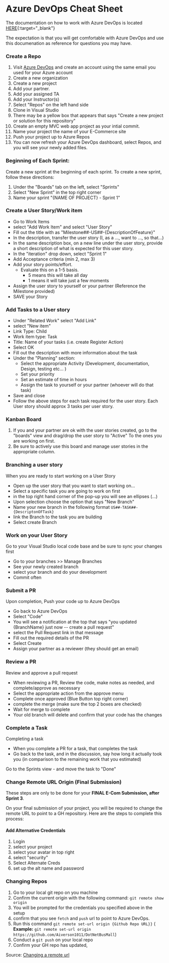 # Azure DevOps Cheat Sheet

The documentation on how to work with Azure DevOps is located [HERE](https://docs.microsoft.com/en-us/vsts/git/share-your-code-in-git-vs-2017?view=vsts){:target="_blank"}

The expectation is that you will get comfortable with Azure DevOps and use this documenation as reference for questions you may have.

### Create a Repo
1. Visit [Azure DevOps](https://visualstudio.microsoft.com/team-services/) and create an account using the same email you used for your Azure account
2. Create a new organization
3. Create a new project
4. Add your partner.
5. Add your assigned TA
6. Add your Instructor(s)
7. Select "Repos" on the left hand side
8. Clone in Visual Studio
9. There may be a yellow box that appears that says "Create a new project or solution for this repository"
10. Create an empty MVC web app project as your intial commit.
11. Name your project the name of your E-Commerce site
12. Push your project up to Azure Repos
13. You can now refresh your Azure DevOps dashboard, select Repos, and you will see your newly added files.

### Beginning of Each Sprint:
Create a new sprint at the beginning of each sprint. To create a new sprint, follow these directions:
1. Under the "Boards" tab on the left, select "Sprints"
2. Select "New Sprint" in the top right corner
3. Name your sprint "{NAME OF PROJECT} - Sprint 1"

### Create a User Story/Work item
   - Go to Work Items
   - select "Add Work Item" and select "User Story"
   - Fill out the title with as "Milestone##-US##-{DescriptionOfFeature}"
   - In the description, transfer the user story (I, as a ..., want to ..., so that...)
   - In the same description box, on a new line under the user story, provide a short description of what is expected for this user story.
   - In the "iteration" drop down, select "Sprint 1"
   - Add Acceptance criteria (min 2, max 3)
   - Add your story points/effort.
		- Evaluate this on a 1-5 basis.
			- 5 means this will take all day
			- 1 means it will take just a few moments
   - Assign the user story to yourself or your partner (Reference the Milestone provided)
   - SAVE your Story

### Add Tasks to a User story
   - Under "Related Work" select "Add Link"
   - select "New item"
   - Link Type: Child
   - Work item type: Task
   - Title: Name of your tasks (i.e. create Register Action)
   - Select OK
   - Fill out the description with more information about the task
   - Under the "Planning" section:
	   - Select the appropriate Activity (Development, documentation, Design, testing etc... )
	   - Set your priority
	   - Set an estimate of time in hours
	   - Assign the task to yourself or your partner (whoever will do that task)
   - Save and close
   - Follow the above steps for each task required for the user story. Each User story should approx 3 tasks per user story.

### Kanban Board

1. If you and your partner are ok with the user stories created, go to the "boards" view and drag/drop the user story to "Active" To the ones you are working on first.
2. Be sure to actively use this board and manage user stories in the appropriate column.

### Branching a user story
When you are ready to start working on a User Story
  - Open up the user story that you want to start working on...
  - Select a specific task you are going to work on first
  - in the top right hand corner of the pop-up you will see an ellipses (...)
  -  Upon selection choose the option that says "New Branch"
  - Name your new branch in the following format `US##-TASK##-{DescriptonOFTask}`
  - link the Branch to the task you are building
  - Select create Branch


### Work on your User Story
Go to your Visual Studio local code base and be sure to sync your changes first
   - Go to your branches >> Manage Branches
   - See your newly created branch
   - select your branch and do your development
   - Commit often

### Submit a PR
Upon completion, Push your code up to Azure DevOps
  - Go back to Azure DevOps
  - Select "Code"
  - You will see a notification at the top that says "you updated {BranchName} just now -- create a pull request"
  - select the Pull Request link in that message
  - Fill out the required details of the PR
  - Select Create
  - Assign  your partner as a reviewer (they should get an email)


### Review a PR
Review and approve a pull request
  - When reviewing a PR, Review the code, make notes as needed, and complete/approve as necessary
  - Select the appropriate action from the approve menu
  - Complete once approved (Blue Button top right corner)
  - complete the merge (make sure the top 2 boxes are checked)
  - Wait for merge to complete
  - Your old branch will delete and confirm that your code has the changes

### Complete a Task
Completing a task
 - When you complete a PR for a task, that completes the task
 - Go back to the task, and in the discussion, say how long it actually took you (in comparison to the remaining work that you estimated)

Go to the Sprints view - and move the task to "Done"


### Change Remote URL Origin (Final Submission)
These steps are only to be done for your **FINAL E-Com Submission, after Sprint 3**.

On your final submission of your project, you will be required to change the remote URL to point to a GH
repository. Here are the steps to complete this process:

#### Add Alternative Credentials
1. Login
2. select your project
3. select your avatar in top right
4. select "security"
5. Select Alternate Creds
6. set up the alt name and password

### Changing Repos

1. Go to your local git repo on you machine
2. Confirm the current origin with the following command: `git remote show origin`
3. You will be prompted for the credentials you specified above in the setup
4. confirm that you see `fetch` and `push` url to point to Azure DevOps.
5. Run this command `git remote set-url origin {Github Repo URL}}` (
**Example:** `git remote set-url origin https://github.com/Aiverson1011/DotNetBusMall`)
6. Conduct a `git push` on your local repo
7. Confirm your GH repo has updated,

Source: [Changing a remote url](https://help.github.com/articles/changing-a-remote-s-url/)
